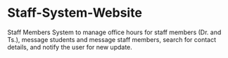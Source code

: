 # Staff-System-Website
Staff Members System to manage office hours for staff members (Dr. and Ts.), message students and message staff members, search for contact details, and notify the user for new update.
